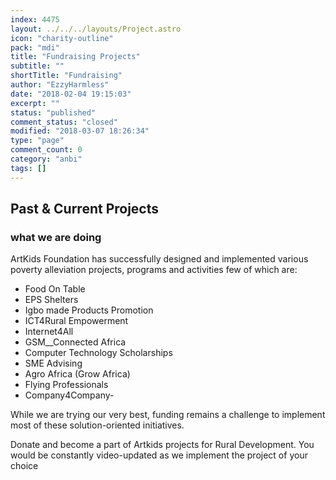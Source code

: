 ```yaml
---
index: 4475
layout: ../../../layouts/Project.astro
icon: "charity-outline"
pack: "mdi"
title: "Fundraising Projects"
subtitle: ""
shortTitle: "Fundraising"
author: "EzzyHarmless"
date: "2018-02-04 19:15:03"
excerpt: ""
status: "published"
comment_status: "closed"
modified: "2018-03-07 18:26:34"
type: "page"
comment_count: 0
category: "anbi"
tags: []
---
```


## Past & Current Projects
### what we are doing

ArtKids Foundation has successfully designed and implemented various poverty alleviation projects, programs and activities few of which are:
*   Food On Table
*   EPS Shelters
*   Igbo made Products Promotion
*   ICT4Rural Empowerment
*   Internet4All
*   GSM__Connected Africa
*   Computer Technology Scholarships
*   SME Advising
*   Agro Africa (Grow Africa)
*   Flying Professionals
*   Company4Company-

While we are trying our very best, funding remains a challenge to implement most of these solution-oriented initiatives.

Donate and become a part of Artkids projects for Rural Development. You would be constantly video-updated as we implement the project of your choice
